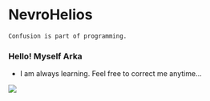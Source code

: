 # NevroHelios

```
Confusion is part of programming.
```
### Hello! Myself Arka
- I am always learning. Feel free to correct me anytime...

<picture>
  <source
    srcset="https://github-readme-stats.vercel.app/api?username=NevroHelios&show_icons=true&theme=dracula"
    media="(prefers-color-scheme: dark)"
  />
  <source
    srcset="https://github-readme-stats.vercel.app/api?username=NevroHelios&show_icons=true"
    media="(prefers-color-scheme: light), (prefers-color-scheme: no-preference)"
  />
  <img src="https://github-readme-stats.vercel.app/api?username=NevroHelios&show_icons=true" />
</picture>
